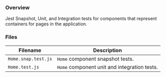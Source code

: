 ### Overview

Jest Snapshot, Unit, and Integration tests for components that represent containers for pages in the application.

### Files

| Filename                 | Description                                                       |
|--------------------------|-------------------------------------------------------------------|
| `Home.snap.test.js`      | `Home` component snapshot tests.                                  |
| `Home.test.js`           | `Home` component unit and integration tests.                      |
